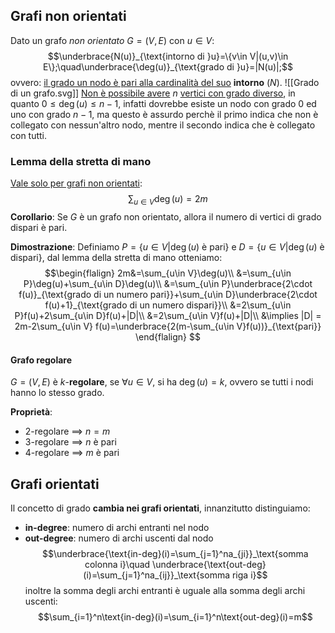 ## Grafi non orientati
Dato un grafo _non orientato_ $G=(V,E)$ con $u\in V$:
$$\underbrace{N(u)}_{\text{intorno di }u}=\{v\in V|(u,v)\in E\};\quad\underbrace{\deg(u)}_{\text{grado di }u}=|N(u)|;$$
ovvero: <u>il grado un nodo è pari alla cardinalità del suo</u> **intorno** ($N$).
![[Grado di un grafo.svg]]
<u>Non è possibile avere</u> $n$ <u>vertici con grado diverso</u>, in quanto $0\leq \deg(u)\leq n-1$, infatti dovrebbe esiste un nodo con grado $0$ ed uno con grado $n-1$, ma questo è assurdo perchè il primo indica che non è collegato con nessun'altro nodo, mentre il secondo indica che è collegato con tutti.

### Lemma della stretta di mano
<u>Vale solo per grafi non orientati</u>:
$$\sum_{u\in V}\deg(u)=2m$$
**Corollario**:
Se $G$ è un grafo non orientato, allora il numero di vertici di grado dispari è pari.

**Dimostrazione**:
Definiamo $P=\{u\in V|\deg(u)\text{ è pari}\}$ e  $D=\{u\in V|\deg(u)\text{ è dispari}\}$, dal lemma della stretta di mano otteniamo:
$$\begin{flalign}
	2m&=\sum_{u\in V}\deg(u)\\
	&=\sum_{u\in P}\deg(u)+\sum_{u\in D}\deg(u)\\
	&=\sum_{u\in P}\underbrace{2\cdot f(u)}_{\text{grado di un numero pari}}+\sum_{u\in D}\underbrace{2\cdot f(u)+1}_{\text{grado di un numero dispari}}\\
	&=2\sum_{u\in P}f(u)+2\sum_{u\in D}f(u)+|D|\\
	&=2\sum_{u\in V}f(u)+|D|\\
	&\implies |D| = 2m-2\sum_{u\in V} f(u)=\underbrace{2(m-\sum_{u\in V}f(u))}_{\text{pari}}
	\end{flalign}
	$$

#### Grafo regolare
$G=(V,E)$ è $k$-**regolare**, se $\forall u\in V$, si ha $\deg(u)=k$, ovvero se tutti i nodi hanno lo stesso grado.

**Proprietà**:
- $2$-regolare $\implies$ $n=m$
- $3$-regolare $\implies$ $n$ è pari
- $4$-regolare $\implies$ $m$ è pari

## Grafi orientati
Il concetto di grado **cambia nei grafi orientati**, innanzitutto distinguiamo:
- **in-degree**: numero di archi entranti nel nodo
- **out-degree**: numero di archi uscenti dal nodo
$$\underbrace{\text{in-deg}(i)=\sum_{j=1}^na_{ji}}_\text{somma colonna i}\quad \underbrace{\text{out-deg}(i)=\sum_{j=1}^na_{ij}}_\text{somma riga i}$$
inoltre la somma degli archi entranti è uguale alla somma degli archi uscenti:
$$\sum_{i=1}^n\text{in-deg}(i)=\sum_{i=1}^n\text{out-deg}(i)=m$$
